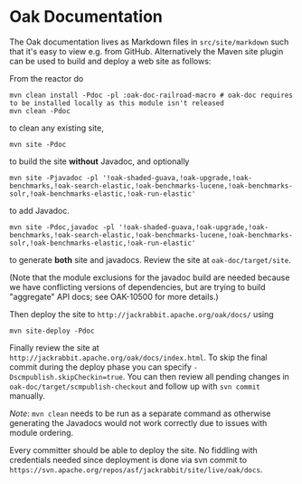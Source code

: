 <!--
   Licensed to the Apache Software Foundation (ASF) under one or more
   contributor license agreements.  See the NOTICE file distributed with
   this work for additional information regarding copyright ownership.
   The ASF licenses this file to You under the Apache License, Version 2.0
   (the "License"); you may not use this file except in compliance with
   the License.  You may obtain a copy of the License at

       http://www.apache.org/licenses/LICENSE-2.0

   Unless required by applicable law or agreed to in writing, software
   distributed under the License is distributed on an "AS IS" BASIS,
   WITHOUT WARRANTIES OR CONDITIONS OF ANY KIND, either express or implied.
   See the License for the specific language governing permissions and
   limitations under the License.
  -->

Oak Documentation
=================

The Oak documentation lives as Markdown files in `src/site/markdown` such
that it's easy to view e.g. from GitHub. Alternatively the Maven site plugin
can be used to build and deploy a web site as follows:

From the reactor do

    mvn clean install -Pdoc -pl :oak-doc-railroad-macro # oak-doc requires to be installed locally as this module isn't released
    mvn clean -Pdoc

to clean any existing site,

    mvn site -Pdoc

to build the site **without** Javadoc, and optionally

    mvn site -Pjavadoc -pl '!oak-shaded-guava,!oak-upgrade,!oak-benchmarks,!oak-search-elastic,!oak-benchmarks-lucene,!oak-benchmarks-solr,!oak-benchmarks-elastic,!oak-run-elastic'

to add Javadoc.

    mvn site -Pdoc,javadoc -pl '!oak-shaded-guava,!oak-upgrade,!oak-benchmarks,!oak-search-elastic,!oak-benchmarks-lucene,!oak-benchmarks-solr,!oak-benchmarks-elastic,!oak-run-elastic'

to generate **both** site and javadocs. Review the site at
`oak-doc/target/site`.

(Note that the module exclusions for the javadoc build are needed because
we have conflicting versions of dependencies, but are trying to build
"aggregate" API docs; see OAK-10500 for more details.)

Then deploy the site to `http://jackrabbit.apache.org/oak/docs/` using

    mvn site-deploy -Pdoc

Finally review the site at `http://jackrabbit.apache.org/oak/docs/index.html`.
To skip the final commit during the deploy phase you can specify
`-Dscmpublish.skipCheckin=true`. You can then review all pending changes in
`oak-doc/target/scmpublish-checkout` and follow up with `svn commit` manually.

*Note*: `mvn clean` needs to be run as a separate command as otherwise generating
the Javadocs would not work correctly due to issues with module ordering.

Every committer should be able to deploy the site. No fiddling with
credentials needed since deployment is done via svn commit to
`https://svn.apache.org/repos/asf/jackrabbit/site/live/oak/docs`.

